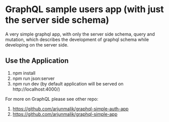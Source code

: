 # GraphQL sample users app (with just the server side schema)

A very simple graphql app, with only the server side schema, query and mutation, which describes the development of graphql schema while developing on the server side.  

Use the Application
--------------------
1. npm install
2. npm run json:server
3. npm run dev (by default application will be served on http://localhost:4000/)

For more on GraphQL please see other repo:

1. https://github.com/arjunmalik/graphql-simple-auth-app
2. https://github.com/arjunmalik/graphql-simple-app
